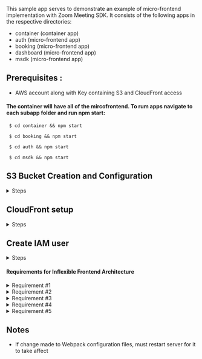
This sample app serves to demonstrate an example of micro-frontend implementation with Zoom Meeting SDK. It consists of the following apps in the respective directories:

* container (container app)
* auth (micro-frontend app)
* booking (micro-frontend app)
* dashboard (micro-frontend app)
* msdk (micro-frontend app)

## Prerequisites :
* AWS account along with Key containing  S3 and CloudFront access


#### The container will have all of the mircofrontend. To rum apps navigate to each subapp folder and run npm start: 
```
 $ cd container && npm start 

 $ cd booking && npm start 

 $ cd auth && npm start 

 $ cd msdk && npm start 

```

## S3 Bucket Creation and Configuration
<details>
<summary> Steps </summary>
<ul>
<li> Go to AWS Management Console and use the search bar to find S3 </li>
<li> Click Create Bucket</li>
<li> Specify an AWS Region</li>
<li> Provide unique Bucket Name and click Create Bucket</li>
<li> Click the new Bucket you have created from the Bucket list.</li>
<li>Select Properties</li>
<li>Scroll down to Static website hosting and click Edit</li>
<li>Change to Enable</li>
<li>Enter index.html in the Index document field</li>
<li>Click Edit in Block all public access</li>
<li>Untick the Block all public access box.</li>
<li>Click Save changes</li>
<li>Type confirm in the field and click Confirm</li>
<li>Find the Bucket Policy and click Edit</li>
<li>Click Policy generator</li>
<li>Change Policy type to S3 Bucket Policy</li>
<li>Set Principle to *</li>
<li> Copy the S3 bucket ARN to add to the ARN field and add /* to the end.
eg: arn:aws:s3:::mfe-dashboard/*</li>
<li>Click Add Statement</li>
<li>Set Principle to *</li>
<li>Click Generate Policy</li>
<li>Copy paste the generated policy text to the Policy editor</li>
<li>Click Save changes</li>

</ul>
</details>

## CloudFront setup
<details>
<summary> Steps </summary>
<ul>
<li> Go to AWS Management Console and use the search bar to find CloudFront </li>
<li>Click Create distribution</li>
<li> Set Origin domain to your S3 bucket</li>
<li> Find the Default cache behavior section and change Viewer protocol policy to Redirect HTTP to HTTPS</li>
<li> Scroll down and click Create Distribution.</li>
<li>After Distribution creation has finalized click the Distribution from the list, find its Settings and click Edit</li>
<li>Scroll down to Static website hosting and click Edit</li>
<li>Scroll down to find the Default root object field and enter /container/latest/index.html</li>
<li>Click Save changes</li>
<li>Click Error pages</li>
<li>Click Create custom error response</li>
<li>Change HTTP error code to 403: Forbidden</li>
<li>Change Customize error response to Yes</li>
<li>Set Response page path to /container/latest/index.html</li>
<li>Set HTTP Response Code to 200: OK</li>
</details>

## Create IAM user
<details>
<summary> Steps </summary>
<ul>
<li> Go to AWS Management Console and use the search bar to find IAM</li>
<li>In IAM dashboard, click Users in the left sidebar</li>
<li> Click Add Users</li>
<li> Enter a unique name in the User name field</li>
<li>In Select AWS credential type tick Access Key - Programmatic access</li>
<li>Click Next: Permissions</li>
<li>Select Attach existing policies directly</li>
<li>Use search bar to find and tick AmazonS3FullAccess and CloudFrontFullAccess</li>
<li>Click Next: Tags</li>
<li>Click Next: Review</li>
<li>Click Create user</li>
</details>

#### Requirements for Inflexible Frontend Architecture
<details>
<summary> Requirement #1 </summary>
<ul>
<li> Zero coupling between child projects </li>
<li> No importing of functions/objects/classes./etc</li>
<li> No shared state</li>
<li> Shared libraries through Module Federation System is okay</li>
</ul>
</details>

<details>
<summary> Requirement #2 </summary>
<ul>
<li> Nero-zero coupling between container and child apps </li>
<li> Container shouldn't assume that a child is using a particular framework</li>
<li> Any necessary communication done with callbacks or simple events</li>
</ul>
</details>

<details>
<summary> Requirement #3 </summary>
<ul>
<li> CSS from one project shouldn’t affect another, CSS should be scoped and not shared. Change to one project, should not affect another.</li>
</ul>
</details>

<details>
<summary> Requirement #4 </summary>
<ul>
<li> Version Control (mono-repo vs separate shouldn’t have any impact on the overall project) </li>
</ul>
</details>

<details>
<summary> Requirement #5 </summary>
<ul>
<li> Container should be able to decide to always use the latest version of a mirco-frontend or specify version </li>
<ul>
<li> (1) Container will always use the latest version of a chid app (doesn’t require a redeploy of container)   </li>
<li> (2) Container can specify exactly what version of a child it wants to use (requires a redeploy change)</li>
</ul>
</ul>
</details>
 

## Notes
* If change made to Webpack configuration files, must restart server for it to take affect
